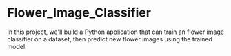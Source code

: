 # Flower_Image_Classifier
In this project, we'll build a Python application that can train an flower image classifier on a dataset, then predict new flower images using the trained model.
